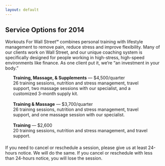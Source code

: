 ```yaml
---
layout: default
---
```


## Service Options for 2014

Workouts For Wall Street℠ combines personal training with lifestyle management to remove pain, reduce stress and improve flexibility. Many of our clients work on Wall Street, and our unique coaching system is specifically designed for people working in high-stress, high-speed environments like finance. As one client put it, we’re “an investment in your body.”

<div style="max-width:90%;margin:0 auto 1.5em auto;">
<strong>Training, Massage, & Supplements</strong> — $4,500/quarter</br>
26 training sessions, nutrition and stress management, travel support, two massage sessions with our specialist, and a customized 3-month supply kit.</br>
</br>
<strong>Training & Massage</strong> — $3,700/quarter</br>
26 training sessions, nutrition and stress management, travel support, and one massage session with our specialist.</br>
</br>
<strong>Training</strong> — $2,600</br>
20 training sessions, nutrition and stress management, and travel support.</br>
</div>

If you need to cancel or reschedule a session, please give us at least 24-hours notice. We will do the same. If you cancel or reschedule with less than 24-hours notice, you will lose the session.

